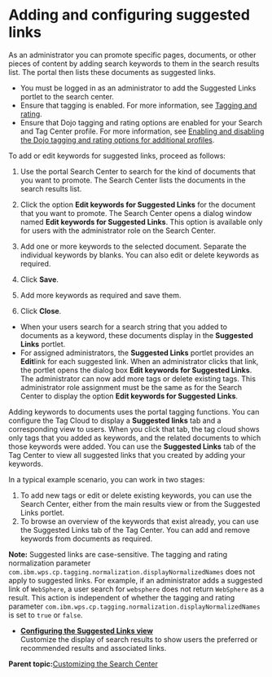 # Adding and configuring suggested links 

As an administrator you can promote specific pages, documents, or other pieces of content by adding search keywords to them in the search results list. The portal then lists these documents as suggested links.

-   You must be logged in as an administrator to add the Suggested Links portlet to the search center.
-   Ensure that tagging is enabled. For more information, see [Tagging and rating](tag_rate_mngadmin.md).
-   Ensure that Dojo tagging and rating options are enabled for your Search and Tag Center profile. For more information, see [Enabling and disabling the Dojo tagging and rating options for additional profiles](tag_rate_nbldsbl_dojo_options.md).

To add or edit keywords for suggested links, proceed as follows:

1.  Use the portal Search Center to search for the kind of documents that you want to promote. The Search Center lists the documents in the search results list.

2.  Click the option **Edit keywords for Suggested Links** for the document that you want to promote. The Search Center opens a dialog window named **Edit keywords for Suggested Links**. This option is available only for users with the administrator role on the Search Center.

3.  Add one or more keywords to the selected document. Separate the individual keywords by blanks. You can also edit or delete keywords as required.

4.  Click **Save**.

5.  Add more keywords as required and save them.

6.  Click **Close**.


-   When your users search for a search string that you added to documents as a keyword, these documents display in the **Suggested Links** portlet.
-   For assigned administrators, the **Suggested Links** portlet provides an **Edit**link for each suggested link. When an administrator clicks that link, the portlet opens the dialog box **Edit keywords for Suggested Links**. The administrator can now add more tags or delete existing tags. This administrator role assignment must be the same as for the Search Center to display the option **Edit keywords for Suggested Links**.

Adding keywords to documents uses the portal tagging functions. You can configure the Tag Cloud to display a **Suggested links** tab and a corresponding view to users. When you click that tab, the tag cloud shows only tags that you added as keywords, and the related documents to which those keywords were added. You can use the **Suggested Links** tab of the Tag Center to view all suggested links that you created by adding your keywords.

In a typical example scenario, you can work in two stages:

1.  To add new tags or edit or delete existing keywords, you can use the Search Center, either from the main results view or from the Suggested Links portlet.
2.  To browse an overview of the keywords that exist already, you can use the Suggested Links tab of the Tag Center. You can add and remove keywords from documents as required.

**Note:** Suggested links are case-sensitive. The tagging and rating normalization parameter `com.ibm.wps.cp.tagging.normalization.displayNormalizedNames` does not apply to suggested links. For example, if an administrator adds a suggested link of `WebSphere`, a user search for `websphere` does not return `WebSphere` as a result. This action is independent of whether the tagging and rating parameter `com.ibm.wps.cp.tagging.normalization.displayNormalizedNames` is set to `true` or `false`.

-   **[Configuring the Suggested Links view ](../admin-system/srtrecommendedlinks.md)**  
Customize the display of search results to show users the preferred or recommended results and associated links.

**Parent topic:**[Customizing the Search Center ](../admin-system/srtcentercustomze.md)

